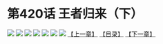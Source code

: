 # 第420话 王者归来（下）
![](https://mhpic.xiaomingtaiji.net/comic/D/斗破苍穹拆分版/420话/1.jpg-zymk.middle.webp)
![](https://mhpic.xiaomingtaiji.net/comic/D/斗破苍穹拆分版/420话/2.jpg-zymk.middle.webp)
![](https://mhpic.xiaomingtaiji.net/comic/D/斗破苍穹拆分版/420话/3.jpg-zymk.middle.webp)
![](https://mhpic.xiaomingtaiji.net/comic/D/斗破苍穹拆分版/420话/4.jpg-zymk.middle.webp)
![](https://mhpic.xiaomingtaiji.net/comic/D/斗破苍穹拆分版/420话/5.jpg-zymk.middle.webp)
![](https://mhpic.xiaomingtaiji.net/comic/D/斗破苍穹拆分版/420话/6.jpg-zymk.middle.webp)
![](https://mhpic.xiaomingtaiji.net/comic/D/斗破苍穹拆分版/420话/7.jpg-zymk.middle.webp)
[【上一章】](./419.md)
[【目录】](./READMD.md)
[【下一章】](./421.md)

